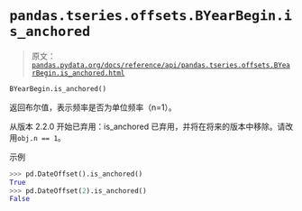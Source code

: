 # `pandas.tseries.offsets.BYearBegin.is_anchored`

> 原文：[`pandas.pydata.org/docs/reference/api/pandas.tseries.offsets.BYearBegin.is_anchored.html`](https://pandas.pydata.org/docs/reference/api/pandas.tseries.offsets.BYearBegin.is_anchored.html)

```py
BYearBegin.is_anchored()
```

返回布尔值，表示频率是否为单位频率（n=1）。

从版本 2.2.0 开始已弃用：is_anchored 已弃用，并将在将来的版本中移除。请改用`obj.n == 1`。

示例

```py
>>> pd.DateOffset().is_anchored()
True
>>> pd.DateOffset(2).is_anchored()
False 
```
